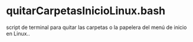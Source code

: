 # quitarCarpetasInicioLinux.bash
script de terminal para quitar las carpetas o la papelera del menú de inicio en Linux..
